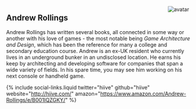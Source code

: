 ---
---

<img src='{{ "/content_contributors/images/andrew.png" | relative_url }}' alt="avatar" style="float:right; margin:10px;" />

## Andrew Rollings

Andrew Rollings has written several books, all connected in some way or another with his love of games - the most notable being *Game Architecture and Design*, which has been the reference for many a college and secondary education course. Andrew is an ex-UK resident who currently lives in an underground bunker in an undisclosed location. He earns his keep by architecting and developing software for companies that span a wide variety of fields. In his spare time, you may see him working on his next console or handheld game.

{% include social-links.liquid twitter="hiive" github="hiive" website="http://hiive.com/" amazon="https://www.amazon.com/Andrew-Rollings/e/B001IQZGKY/" %}

<div style="clear:both;"></div>